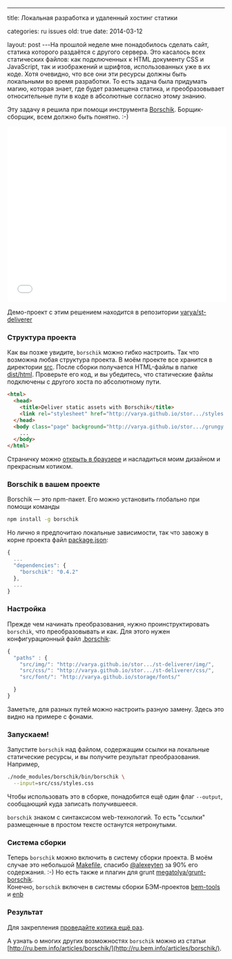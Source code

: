 ---

title: Локальная разработка и удаленный хостинг статики

categories: ru issues
old: true
date: 2014-03-12

layout: post
---На прошлой неделе мне понадобилось сделать сайт, статика которого раздаётся с
другого сервера. Это касалось всех статических файлов: как подключенных к HTML
документу CSS и JavaScript, так и изображений и шрифтов, использованных уже в
их коде.<excerpt/> Хотя очевидно, что все они эти ресурсы должны быть локальными во
время разработки. То есть задача была придумать магию, которая знает, где будет
размещена статика, и преобразовывает относительные пути в коде в абсолютные
согласно этому знанию.

Эту задачу я решила при помощи инструмента
[Borschik](http://bem.info/tools/optimizers/borschik/). Борщик-сборщик, всем
должно быть понятно. :-)

<center>
<iframe src="//embed.gettyimages.com/embed/135591409?et=B_T3l-shrE-pr9-ELe_wJw&sig=5haG67PAzCxGourA96ZB7m9LwSket1v9PpvXEXNIkBM=" width="508" height="407" frameborder="0" scrolling="no"></iframe>
</center>

Демо-проект с этим решением находится в репозитории
[varya/st-deliverer](https://github.com/varya/st-deliverer)

### Структура проекта

Как вы позже увидите, `borschik` можно гибко настроить. Так что возможна любая
структура проекта. В моём проекте все хранится в директории
[src](b.com/varya/st-deliverer/tree/master/src).
После сборки получается HTML-файлы в папке
[dist/html](https://github.com/varya/st-deliverer/tree/gh-pages/dist/html).
Проверьте его код, и вы убедитесь, что статические файлы подключены с другого
хоста по абсолютному пути.

```html
<html>
  <head>
    <title>Deliver static assets with Borschik</title>
    <link rel="stylesheet" href="http://varya.github.io/stor.../styles.css" />
  </head>
  <body class="page" background="http://varya.github.io/stor.../grungy.jpg">
    ...
  </body>
</html>
```

Страничку можно [открыть в браузере](http://varya.me/st-deliverer/dist/html/) и
насладиться моим дизайном и прекрасным котиком.

### Borschik в вашем проекте

Borschik — это npm-пакет. Его можно установить глобально при помощи команды

```bash
npm install -g borschik
```

Но лично я предпочитаю локальные зависимости, так что завожу в корне проекта
файл
[package.json](https://github.com/varya/st-deliverer/blob/master/package.json):

```js
{
  ...
  "dependencies": {
    "borschik": "0.4.2"
  },
  ...
}
```

### Настройка

Прежде чем начинать преобразования, нужно проинструктировать `borschik`, что
преобразовывать и как. Для этого нужен конфигурационный файл
[.borschik](https://github.com/varya/st-deliverer/blob/master/.borschik):

```js
{
  "paths" : {
    "src/img/": "http://varya.github.io/stor.../st-deliverer/img/",
    "src/css/": "http://varya.github.io/stor.../st-deliverer/css/",
    "src/font/": "http://varya.github.io/storage/fonts/"

  }
}
```

Заметьте, для разных путей можно настроить разную замену. Здесь это видно на
примере с фонами.

### Запускаем!

Запустите `borschik` над файлом, содержащим ссылки на локальные статические
ресурсы, и вы получите результат преобразования. Например,

```bash
./node_modules/borschik/bin/borschik \
  --input=src/css/styles.css
```

Чтобы использовать это в сборке, понадобится ещё один флаг `--output`,
сообщающий куда записать получившееся.

`borschik` знаком с синтаксисом web-технологий. То есть "ссылки" размещенные в
простом тексте останутся нетронутыми.

### Система сборки

Теперь `borschik` можно включить в систему сборки проекта. В моём случае это
небольшой
[Makefile](https://github.com/varya/st-deliverer/blob/master/Makefile), спасибо
[@alexeyten](https://github.com/alexeyten) за 90% его содержания. :-) Но есть
также и плагин для grunt [megatolya/grunt-borschik](https://github.com/megatolya/grunt-borschik).<br/>
Конечно, `borschik` включен в системы сборки БЭМ-проектов
[bem-tools](http://bem.info/tools/bem/bem-tools/)
и [enb](https://github.com/enb-make/enb)

### Результат

Для закрепления [проведайте котика ещё раз](http://varya.me/st-deliverer/dist/html/).

А узнать о многих других возможностях `borschik` можно из статьи
[http://ru.bem.info/articles/borschik/](http://ru.bem.info/articles/borschik/).
